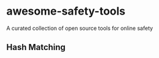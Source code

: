 # awesome-safety-tools
A curated collection of open source tools for online safety

## Hash Matching 

